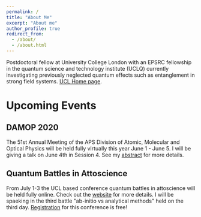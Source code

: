 ```yaml
---
permalink: /
title: "About Me"
excerpt: "About me"
author_profile: true
redirect_from:
  - /about/
  - /about.html
---
```


Postdoctoral fellow at University College London with an EPSRC fellowship in the quantum science and technology institute (UCLQ) currently investigating previously neglected quantum effects such as entanglement in strong field systems. [UCL Home page](https://iris.ucl.ac.uk/iris/browse/profile?upi=ASAMA74).

Upcoming Events
=================

DAMOP 2020
------------------------------
The 51st Annual Meeting of the APS Division of Atomic, Molecular and Optical Physics
will be held fully virtually this year June 1 - June 5. I will be giving a talk on June 4th
in Session 4. See my [abstract](http://meetings.aps.org/Meeting/DAMOP20/Session/N04.6)
for more details.



Quantum Battles in Attoscience
------------------------------
From July 1-3 the UCL based conference quantum battles in attoscience will be held fully online. Check out the [website](https://www.quantumbattles.com/)
for more details. I will be spaeking in the third battle "ab-initio vs analytical methods" held on the third day. [Registration](https://www.quantumbattles.com/registration1.html)
 for this conference is free!
